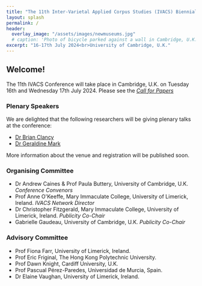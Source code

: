 ```yaml
---
title: "The 11th Inter-Varietal Applied Corpus Studies (IVACS) Biennial Conference"
layout: splash
permalink: /
header:
  overlay_image: "/assets/images/newmuseums.jpg"
  # caption: 'Photo of bicycle parked against a wall in Cambridge, U.K.'
excerpt: "16-17th July 2024<br>University of Cambridge, U.K."
---
```


## Welcome!

The 11th IVACS Conference will take place in Cambridge, U.K. on Tuesday 16th and Wednesday 17th July 2024.
Please see the _[Call for Papers](/cfp)_


### Plenary Speakers

We are delighted that the following researchers will be giving plenary talks at the conference:

* [Dr Brian Clancy](https://www.mic.ul.ie/staff/276-brian-clancy)
* [Dr Geraldine Mark](https://profiles.cardiff.ac.uk/staff/markg2)

More information about the venue and registration will be published soon.


### Organising Committee

* Dr Andrew Caines & Prof Paula Buttery, University of Cambridge, U.K. _Conference Convenors_
* Prof Anne O'Keeffe, Mary Immaculate College, University of Limerick, Ireland. _IVACS Network Director_
* Dr Christopher Fitzgerald, Mary Immaculate College, University of Limerick, Ireland. _Publicity Co-Chair_
* Gabrielle Gaudeau, University of Cambridge, U.K. _Publicity Co-Chair_


### Advisory Committee

* Prof Fiona Farr, University of Limerick, Ireland.
* Prof Eric Friginal, The Hong Kong Polytechnic University.
* Prof Dawn Knight, Cardiff University, U.K.
* Prof Pascual Pérez-Paredes, Universidad de Murcia, Spain.
* Dr Elaine Vaughan, University of Limerick, Ireland.
